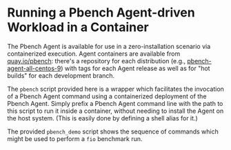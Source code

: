 # Running a Pbench Agent-driven Workload in a Container

The Pbench Agent is available for use in a zero-installation scenario
via containerized execution.  Agent containers are available from
[quay.io/pbench](https://quay.io/organization/pbench):  there's a
repository for each distribution (e.g.,
[pbench-agent-all-centos-9](https://quay.io/repository/pbench/pbench-agent-all-centos-9?tab=tags))
with tags for each Agent release as well as for "hot builds" for
each development branch.

The `pbench` script provided here is a wrapper which facilitates
the invocation of a Pbench Agent command using a containerized
deployment of the Pbench Agent.  Simply prefix a Pbench Agent
command line with the path to this script to run it inside a
container, without needing to install the Agent on the host
system. (This is easily done by defining a shell alias for it.)

The provided `pbench_demo` script shows the sequence of commands
which might be used to perform a `fio` benchmark run.